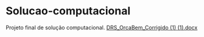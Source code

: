 # Solucao-computacional
Projeto final de solução computacional.
[DRS_OrcaBem_Corrigido (1) (1).docx](https://github.com/user-attachments/files/22275411/DRS_OrcaBem_Corrigido.1.1.docx)
